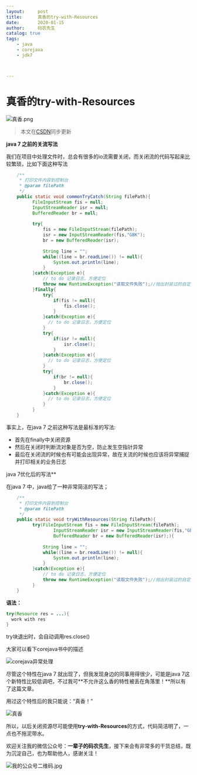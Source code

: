 ```yaml
---
layout:     post           
title:      真香的try-with-Resources
date:       2020-01-15
author:     码农先生
catalog: true
tags:
    - java
    - corejava
    - jdk7



---
```


# 真香的try-with-Resources

![真香.png](https://upload-images.jianshu.io/upload_images/15803937-432d5bfc651135cd.png?imageMogr2/auto-orient/strip%7CimageView2/2/w/1240)

> 本文在[CSDN](https://blog.csdn.net/m0_37344350)同步更新



**java 7 之前的关流写法**

我们在项目中处理文件时，总会有很多的io流需要关闭，而关闭流的代码写起来比较繁琐，比如下面这种写法



```java
	/**
	 * 打印文件内容到控制台
	 * @param filePath
	 */
	public static void commonTryCatch(String filePath){
		  FileInputStream fis = null;
		  InputStreamReader isr = null;
		  BufferedReader br = null;
		  
		  try{
			  fis = new FileInputStream(filePath);
			  isr = new InputStreamReader(fis,"GBK");
			  br = new BufferedReader(isr);
			  
			  String line = "";
			  while((line = br.readLine()) != null){
				  System.out.println(line);
			  }
		  }catch(Exception e){
			  // to do 记录日志，方便定位
			  throw new RuntimeException("读取文件失败");//抛出封装过的自定义业务异常
		  }finally{
			  try{
				  if(fis != null){
					  fis.close();
				  }
			  }catch(Exception e){
				// to do 记录日志，方便定位
			  }
			  try{
				  if(isr != null){
					  isr.close();
				  }
			  }catch(Exception e){
				// to do 记录日志，方便定位
			  }
			  try{
				  if(br != null){
					  br.close();
				  }
			  }catch(Exception e){
				// to do 记录日志，方便定位
			  }
		  }
	}
```


事实上，在java 7 之前这种写法是最标准的写法:

- 首先在finally中关闭资源
- 然后在关闭时判断流对象是否为空，防止发生空指针异常
- 最后在关闭流的时候也有可能会出现异常，故在关流的时候也应该将异常捕捉并打印相关的业务日志



java 7优化后的写法**

在java 7 中，java给了一种非常简洁的写法；



```java
	/**
	 * 打印文件内容到控制台
	 * @param filePath
	 */
	public static void tryWithResources(String filePath){
		  try(FileInputStream fis = new FileInputStream(filePath);
				  InputStreamReader isr = new InputStreamReader(fis,"GBK");
				  BufferedReader br = new BufferedReader(isr);){
			  
			  String line = "";
			  while((line = br.readLine()) != null){
				  System.out.println(line);
			  }
		  }catch(Exception e){
			  // to do 记录日志，方便定位
			  throw new RuntimeException("读取文件失败");//抛出封装过的自定义业务异常
		  }
	}
```

**语法：**

```java
try(Resource res = ...){
  work with res
}
```
try块退出时，会自动调用res.close()



大家可以看下corejava书中的描述

![corejava异常处理](https://upload-images.jianshu.io/upload_images/15803937-eab2755d7b4698f8.png?imageMogr2/auto-orient/strip%7CimageView2/2/w/1240)



尽管这个特性在java 7 就出现了，但我发现身边的同事用得很少，可能是java 7这个新特性比较低调吧，不过我可**不允许这么香的特性被丢在角落里！**所以有了这篇文章。



用过这个特性后的我只能说：“真香！”



![真香](https://upload-images.jianshu.io/upload_images/15803937-24ed45ff94e5e7c5.png?imageMogr2/auto-orient/strip%7CimageView2/2/w/1240)



所以，以后关闭资源尽可能使用**try-with-Resources**的方式，代码简洁明了，一点也不拖泥带水。

欢迎关注我的微信公众号：**一辈子的码农先生**，接下来会有非常多的干货总结，既为沉淀自己，也为帮助他人，感谢关注！


![我的公众号二维码.jpg](https://upload-images.jianshu.io/upload_images/15803937-cf5cc8e020d67f43.jpg?imageMogr2/auto-orient/strip%7CimageView2/2/w/1240)